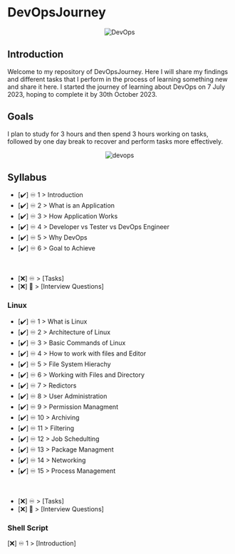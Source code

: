 # DevOpsJourney
<p align="center">
  <img src="https://github.com/MeatBag69/DevOpsJourney/assets/55755926/1f06ce65-afb0-47d3-96b2-798bcc53fc35" alt="DevOps">
</p>

## Introduction

Welcome to my repository of DevOpsJourney. Here I will share my findings and different tasks that I perform in the process of learning something new and share it here. I started the journey of learning about DevOps on 7 July 2023, hoping to complete it by 30th October 2023.

## Goals

I plan to study for 3 hours and then spend 3 hours working on tasks, followed by one day break to recover and perform tasks more effectively.

<p align="center">
  <img src="https://media1.giphy.com/media/v1.Y2lkPTc5MGI3NjExOWw4YmVpOGlkNTd0OW1tdDlxM3owajJlaGsxNHZoaGx1YW5yMzIzNyZlcD12MV9pbnRlcm5hbF9naWZfYnlfaWQmY3Q9Zw/3og0ICG4WxdKSRzE3K/giphy.gif" alt="devops">
</p>


## Syllabus
- [✔️] ♾️ 1 > Introduction
- [✔️] ♾️ 2 > What is an Application
- [✔️] ♾️ 3 > How Application Works
- [✔️] ♾️ 4 > Developer vs Tester vs DevOps Engineer
- [✔️] ♾️ 5 > Why DevOps
- [✔️] ♾️ 6 > Goal to Achieve
<br>

- [❌] ♾️ > [Tasks]
- [❌] 💯 > [Interview Questions]

  

### Linux
- [✔️] ♾️ 1 > What is Linux
- [✔️] ♾️ 2 > Architecture of Linux
- [✔️] ♾️ 3 > Basic Commands of Linux
- [✔️] ♾️ 4 > How to work with files and Editor
- [✔️] ♾️ 5 > File System Hierachy
- [✔️] ♾️ 6 > Working with Files and Directory
- [✔️] ♾️ 7 > Redictors
- [✔️] ♾️ 8 > User Administration
- [✔️] ♾️ 9 > Permission Managment
- [✔️] ♾️ 10 > Archiving
- [✔️] ♾️ 11 > Filtering
- [✔️] ♾️ 12 > Job Schedulting
- [✔️] ♾️ 13 > Package Managment
- [✔️] ♾️ 14 > Networking
- [✔️] ♾️ 15 > Process Management
<br>

- [❌] ♾️ > [Tasks]
- [❌] 💯 > [Interview Questions]


### Shell Script
[❌] ♾️ 1 > [Introduction]

